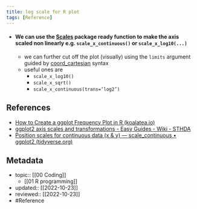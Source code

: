 ```yaml
---
title: log scale for R plot
tags: [Reference]
---
```


- #### We can use the [Scales](https://scales.r-lib.org/) package ready function to make the axis scaled non linearly e.g. `scale_x_continuous()` or `scale_x_log10(...)`
	- we can further cut off the plot (visually) using the `limits` argument guided by [coord_cartesian](https://ggplot2.tidyverse.org/reference/coord_cartesian.html) syntax
	- useful ones are
		- `scale_x_log10()`
		- `scale_x_sqrt()`
		- `scale_x_continuous(trans=‘log2’)`


## References
- [How to Create a ggplot Frequency Plot in R (koalatea.io)](https://koalatea.io/r-gglot-frequency-plot/)
- [ggplot2 axis scales and transformations - Easy Guides - Wiki - STHDA](http://www.sthda.com/english/wiki/ggplot2-axis-scales-and-transformations)
- [Position scales for continuous data (x & y) — scale_continuous • ggplot2 (tidyverse.org)](https://ggplot2.tidyverse.org/reference/scale_continuous.html)

## Metadata
- topic:: [[00 Coding]]
	- [[01 R programming]]
- updated:: [[2022-10-23]]
- reviewed:: [[2022-10-23]]
- #Reference 
